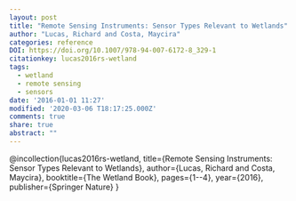 ```yaml
---
layout: post
title: "Remote Sensing Instruments: Sensor Types Relevant to Wetlands"
author: "Lucas, Richard and Costa, Maycira"
categories: reference
DOI: https://doi.org/10.1007/978-94-007-6172-8_329-1
citationkey: lucas2016rs-wetland
tags:
  - wetland
  - remote sensing
  - sensors
date: '2016-01-01 11:27'
modified: '2020-03-06 T18:17:25.000Z'
comments: true
share: true
abstract: ""
---
```

@incollection{lucas2016rs-wetland,
  title={Remote Sensing Instruments: Sensor Types Relevant to Wetlands},
  author={Lucas, Richard and Costa, Maycira},
  booktitle={The Wetland Book},
  pages={1--4},
  year={2016},
  publisher={Springer Nature}
}
